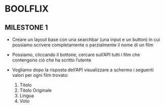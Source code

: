 # BOOLFLIX

## MILESTONE 1

- Creare un layout base con una searchbar (una input e un       button) in cui possiamo scrivere completamente o parzialmente il nome di un film

- Possiamo, cliccando il
bottone, cercare sull’API tutti i film che contengono ciò che ha scritto l’utente

- Vogliamo dopo la risposta dell’API visualizzare a schermo i seguenti valori per ogni
film trovato:
  1. Titolo
  2. Titolo Originale
  3. Lingua
  4. Voto
